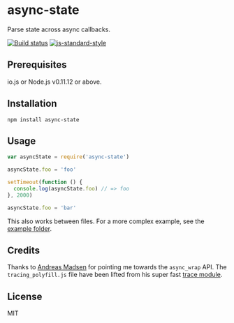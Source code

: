 # async-state

Parse state across async callbacks.

[![Build status](https://travis-ci.org/watson/async-state.svg?branch=master)](https://travis-ci.org/watson/async-state)
[![js-standard-style](https://img.shields.io/badge/code%20style-standard-brightgreen.svg?style=flat)](https://github.com/feross/standard)

## Prerequisites

io.js or Node.js v0.11.12 or above.

## Installation

```
npm install async-state
```

## Usage

```js
var asyncState = require('async-state')

asyncState.foo = 'foo'

setTimeout(function () {
  console.log(asyncState.foo) // => foo
}, 2000)

asyncState.foo = 'bar'
```

This also works between files. For a more complex example, see the
[example
folder](https://github.com/watson/async-state/tree/master/example).

## Credits

Thanks to [Andreas Madsen](https://github.com/AndreasMadsen) for pointing me towards the `async_wrap` API. The `tracing_polyfill.js` file have been lifted from his super fast [trace module](https://github.com/AndreasMadsen/trace).

## License

MIT
